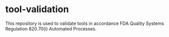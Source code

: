 # tool-validation
This repository is used to validate tools in accordance FDA Quality Systems Regulation 820.70(i) Automated Processes.
